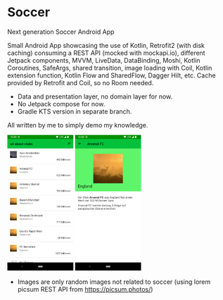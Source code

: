 # Soccer
Next generation Soccer Android App

Small Android App showcasing the use of Kotlin, Retrofit2 (with disk caching) consuming a REST API (mocked with mockapi.io), different Jetpack components, MVVM, LiveData, DataBinding, Moshi, Kotlin Coroutines, SafeArgs, shared transition, image loading with Coil, Kotlin extension function, Kotlin Flow and SharedFlow, Dagger Hilt, etc. Cache provided by Retrofit and Coil, so no Room needed.
- Data and presentation layer, no domain layer for now.
- No Jetpack compose for now.
- Gradle KTS version in separate branch.

All written by me to simply demo my knowledge.

<img src="/screenshots/clubs_list.png" width="150"> <img src="/screenshots/club_detail.png" width="150">
* Images are only random images not related to soccer (using lorem picsum REST API from https://picsum.photos/)
